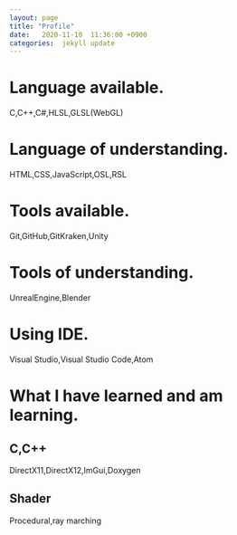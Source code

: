 ```yaml
---
layout: page
title: "Profile"
date:   2020-11-10  11:36:00 +0900
categories:  jekyll update
---
```

# Language available.
C,C++,C#,HLSL,GLSL(WebGL)
# Language of understanding.
HTML,CSS,JavaScript,OSL,RSL
# Tools available.
Git,GitHub,GitKraken,Unity
# Tools of understanding.
UnrealEngine,Blender
# Using IDE.
Visual Studio,Visual Studio Code,Atom
# What I have learned and am learning.
## C,C++
DirectX11,DirectX12,ImGui,Doxygen
## Shader
Procedural,ray marching
